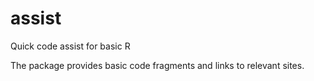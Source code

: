 # assist
Quick code assist for basic R

The package provides basic code fragments and links to relevant sites.

